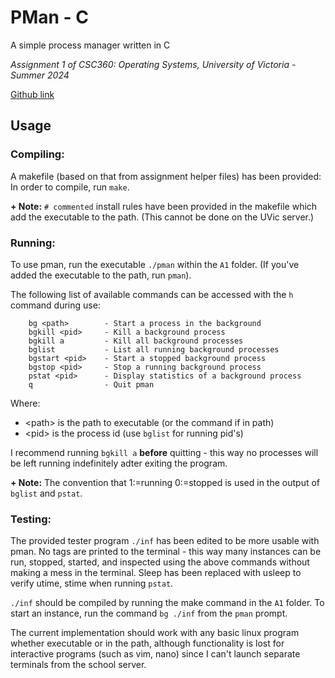 # PMan - C

A simple process manager written in C

*Assignment 1 of CSC360: Operating Systems, University of Victoria - Summer 2024*

[Github link](https://github.com/n4m3name/PMan-C)

## Usage
### **Compiling:**
A makefile (based on that from assignment helper files) has been provided: In order to compile, run `make`.  

**\+ Note:** `# commented` install rules have been provided in the makefile which add the executable to the path. (This cannot be done on the UVic server.)

### **Running:**
To use pman, run the executable `./pman` within the `A1` folder. (If you've added the executable to the path, run `pman`).  

The following list of available commands can be accessed with the `h` command during use:
```
    bg <path>        - Start a process in the background
    bgkill <pid>     - Kill a background process
    bgkill a         - Kill all background processes
    bglist           - List all running background processes
    bgstart <pid>    - Start a stopped background process
    bgstop <pid>     - Stop a running background process
    pstat <pid>      - Display statistics of a background process
    q                - Quit pman
```
Where:
- \<path\> is the path to executable (or the command if in path)
- \<pid\> is the process id (use `bglist` for running pid's)

I recommend running `bgkill a` **before** quitting - this way no processes will be left running indefinitely adter exiting the program. 

**\+ Note:** The convention that 1:=running 0:=stopped is used in the output of `bglist` and `pstat`.

### **Testing:**
The provided tester program `./inf` has been edited to be more usable with pman. No tags are printed to the terminal - this way many instances can be run, stopped, started, and inspected using the above commands without making a mess in the terminal. Sleep has been replaced with usleep to verify utime, stime when running `pstat`.  

`./inf` should be compiled by running the make command in the `A1` folder. To start an instance, run the command `bg ./inf` from the `pman` prompt.  

The current implementation should work with any basic linux program whether executable or in the path, although functionality is lost for interactive programs (such as vim, nano) since I can't launch separate terminals from the school server.
